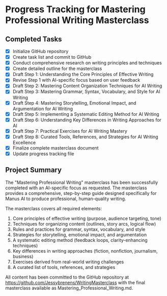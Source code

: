 # Progress Tracking for Mastering Professional Writing Masterclass

## Completed Tasks
- [x] Initialize GitHub repository
- [x] Create task list and commit to GitHub
- [x] Conduct comprehensive research on writing principles and techniques
- [x] Create detailed outline for the masterclass
- [x] Draft Step 1: Understanding the Core Principles of Effective Writing
- [x] Revise Step 1 with AI-specific focus based on user feedback
- [x] Draft Step 2: Mastering Content Organization Techniques for AI Writing
- [x] Draft Step 3: Mastering Grammar, Syntax, Vocabulary, and Style for AI Writing
- [x] Draft Step 4: Mastering Storytelling, Emotional Impact, and Argumentation for AI Writing
- [x] Draft Step 5: Implementing a Systematic Editing Method for AI Writing
- [x] Draft Step 6: Understanding Key Differences in Writing Approaches for AI
- [x] Draft Step 7: Practical Exercises for AI Writing Mastery
- [x] Draft Step 8: Curated Tools, References, and Strategies for AI Writing Excellence
- [x] Finalize complete masterclass document
- [x] Update progress tracking file

## Project Summary
The "Mastering Professional Writing" masterclass has been successfully completed with an AI-specific focus as requested. The masterclass provides a comprehensive, step-by-step guide designed specifically for Manus AI to produce professional, human-quality writing.

The masterclass covers all required elements:
1. Core principles of effective writing (purpose, audience targeting, tone)
2. Techniques for organizing content (outlines, story arcs, logical flow)
3. Rules and practices for grammar, syntax, vocabulary, and style
4. Strategies for storytelling, emotional impact, and argumentation
5. A systematic editing method (feedback loops, clarity-enhancing techniques)
6. Key differences in writing approaches (fiction, nonfiction, journalism, business)
7. Exercises derived from real-world writing challenges
8. A curated list of tools, references, and strategies

All content has been committed to the GitHub repository at https://github.com/Jessybrenens/WritingMasterclass with the final masterclass available as Mastering_Professional_Writing.md.
